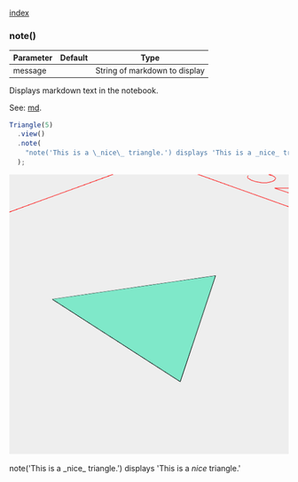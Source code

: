 [index](../../nb/api/index.md)
### note()
Parameter|Default|Type
---|---|---
message||String of markdown to display

Displays markdown text in the notebook.

See: [md](https://raw.githubusercontent.com/jsxcad/JSxCAD/master/nb/api/Assembly.md).

```JavaScript
Triangle(5)
  .view()
  .note(
    "note('This is a \_nice\_ triangle.') displays 'This is a _nice_ triangle.'"
  );
```

![Image](note.md.0.png)

note('This is a \_nice\_ triangle.') displays 'This is a _nice_ triangle.'
